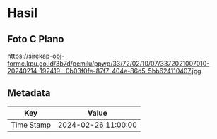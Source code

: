 # Hasil

## Foto C Plano

https://sirekap-obj-formc.kpu.go.id/3b7d/pemilu/ppwp/33/72/02/10/07/3372021007010-20240214-192419--0b03f0fe-87f7-404e-86d5-5bb624110407.jpg


## Metadata

| Key        | Value               |
| ---------- | ------------------- |
| Time Stamp | 2024-02-26 11:00:00 |



